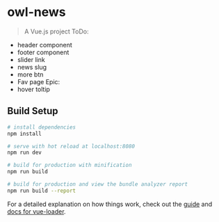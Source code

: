 # owl-news

> A Vue.js project
  ToDo:
  * header component
  * footer component
  * slider link
  * news slug
  * more btn
  * Fav page
  Epic:
  * hover toltip

## Build Setup

``` bash
# install dependencies
npm install

# serve with hot reload at localhost:8080
npm run dev

# build for production with minification
npm run build

# build for production and view the bundle analyzer report
npm run build --report
```

For a detailed explanation on how things work, check out the [guide](http://vuejs-templates.github.io/webpack/) and [docs for vue-loader](http://vuejs.github.io/vue-loader).
